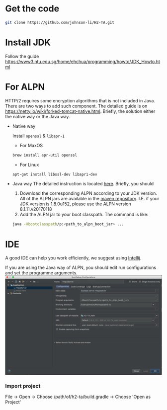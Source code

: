Get the code
===
```bash
git clone https://github.com/johnson-li/H2-TA.git
```

Install JDK
===

Follow the guide 
https://www3.ntu.edu.sg/home/ehchua/programming/howto/JDK_Howto.html


For ALPN
===
HTTP/2 requires some encryption algorithms that is not included in Java. There are two ways to add such component. The detailed guide is on 
 https://netty.io/wiki/forked-tomcat-native.html. Briefly, the solution either the native way or the Java way.

 - Native way
    
    Install `openssl` & `libapr-1`
    
    - For MaxOS
    ```bash
    brew install apr-util openssl
    ```
    - For Linux
    ```bash
    apt-get install libssl-dev libapr1-dev
    ```
     
 - Java way 
    The detailed instruction is located [here](https://www.eclipse.org/jetty/documentation/current/alpn-chapter.html). 
    Briefly, you should 
    1. Download the corresponding ALPN according to your JDK version. All of the ALPN jars are available in the [maven repository](https://mvnrepository.com/artifact/org.mortbay.jetty.alpn/alpn-boot).
    I.E. if your JDK version is 1.8.0u152, please use the ALPN version 8.1.11.v20170118
    2. Add the ALPN jar to your boot classpath. The command is like:
    ```bash
    java -Xbootclasspath/p:<path_to_alpn_boot_jar> ...
    ```
                               


IDE
===
A good IDE can help you work efficiently, we suggest using [Intellij](https://www.jetbrains.com/idea/).

If you are using the Java way of ALPN, you should edit run configurations and set the programme arguments.
![arguments](docs/images/configurations.png)

### Import project
File -> Open -> Choose /path/of/h2-ta/build.gradle -> Choose 'Open as Project'


